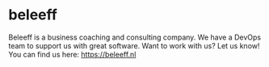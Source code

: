 # beleeff
Beleeff is a business coaching and consulting company. We have a DevOps team to support us with great software.
Want to work with us? Let us know!
You can find us here: https://beleeff.nl
